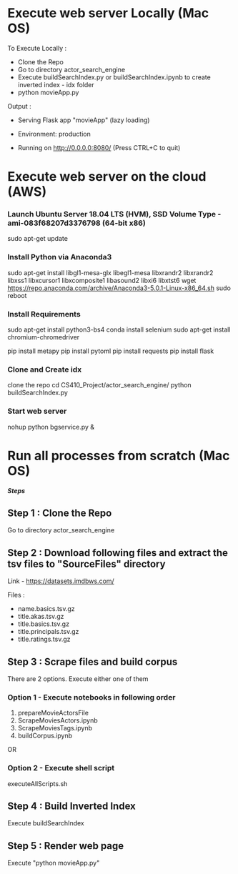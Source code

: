 # Execute web server Locally (Mac OS)

To Execute Locally :

- Clone the Repo
- Go to directory actor_search_engine
- Execute buildSearchIndex.py or buildSearchIndex.ipynb to create inverted index - idx folder
- python movieApp.py

Output :
 * Serving Flask app "movieApp" (lazy loading)
 * Environment: production

 * Running on http://0.0.0.0:8080/ (Press CTRL+C to quit)
 
 # Execute web server on the cloud (AWS)
 
 ### Launch Ubuntu Server 18.04 LTS (HVM), SSD Volume Type - ami-083f68207d3376798 (64-bit x86)
 sudo apt-get update
 
### Install Python via Anaconda3
sudo apt-get install libgl1-mesa-glx libegl1-mesa libxrandr2 libxrandr2 libxss1 libxcursor1 libxcomposite1 libasound2 libxi6 libxtst6
wget https://repo.anaconda.com/archive/Anaconda3-5.0.1-Linux-x86_64.sh
sudo reboot

### Install Requirements
sudo apt-get install python3-bs4
conda install selenium
sudo apt-get install chromium-chromedriver

pip install metapy
pip install pytoml
pip install requests
pip install flask

### Clone and Create idx
clone the repo
cd CS410_Project/actor_search_engine/
python buildSearchIndex.py

### Start web server
nohup python bgservice.py &

 
# Run all processes from scratch (Mac OS)
 
 
***Steps***

## Step 1 : Clone the Repo
Go to directory actor_search_engine

## Step 2 : Download following files and extract the tsv files to "SourceFiles" directory
Link - https://datasets.imdbws.com/

Files :

- name.basics.tsv.gz
- title.akas.tsv.gz
- title.basics.tsv.gz
- title.principals.tsv.gz
- title.ratings.tsv.gz

## Step 3 : Scrape files and build corpus
 
 There are 2 options. Execute either one of them
 
 ### Option 1 - Execute notebooks in following order
 
 1) prepareMovieActorsFile
 2) ScrapeMoviesActors.ipynb
 3) ScrapeMoviesTags.ipynb
 4) buildCorpus.ipynb
 
 OR 
 
 ### Option 2 - Execute shell script 
 executeAllScripts.sh
 
 
## Step 4 : Build Inverted Index

Execute buildSearchIndex

## Step 5 : Render web page

Execute "python movieApp.py"